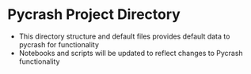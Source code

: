 Pycrash Project Directory
=========================

-  This directory structure and default files provides default data to pycrash for functionality
-  Notebooks and scripts will be updated to reflect changes to Pycrash functionality
